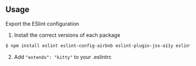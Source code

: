 ## Usage

Export the ESlint configuration

1. Install the correct versions of each package

  ```sh
  $ npm install eslint eslint-config-airbnb eslint-plugin-jsx-a11y eslint-plugin-import eslint-plugin-react --save-dev
  ```

2. Add `"extends": "kitty"` to your .eslintrc
